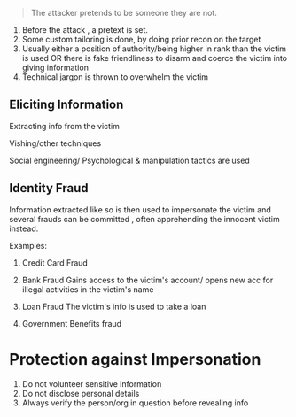 
> The attacker pretends to be someone they are not.

1. Before the attack , a pretext is set.
2. Some custom tailoring is done, by doing prior recon on the target
3. Usually either a position of authority/being higher in rank than the victim is used OR there is fake friendliness to disarm and coerce the victim into giving information
4. Technical jargon is thrown to overwhelm the victim


## Eliciting Information

Extracting info from the victim

Vishing/other techniques

Social engineering/ Psychological & manipulation tactics are used

## Identity Fraud

Information extracted like so is then used to impersonate the victim and several frauds can be committed , often apprehending the innocent victim instead.

Examples: 

1. Credit Card  Fraud

2. Bank Fraud
	Gains access to the victim's account/ opens new acc for  illegal activities in the victim's name

3. Loan Fraud
	The  victim's info is used to take a loan

4. Government Benefits fraud


# Protection against  Impersonation

1. Do not volunteer sensitive information 
2. Do not disclose personal details
3. Always verify the person/org in question before revealing info
